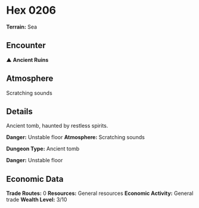 # Hex 0206

**Terrain:** Sea

## Encounter
▲ **Ancient Ruins**

## Atmosphere
Scratching sounds

## Details
Ancient tomb, haunted by restless spirits.

**Danger:** Unstable floor
**Atmosphere:** Scratching sounds



**Dungeon Type:** Ancient tomb

**Danger:** Unstable floor

## Economic Data
**Trade Routes:** 0
**Resources:** General resources
**Economic Activity:** General trade
**Wealth Level:** 3/10

